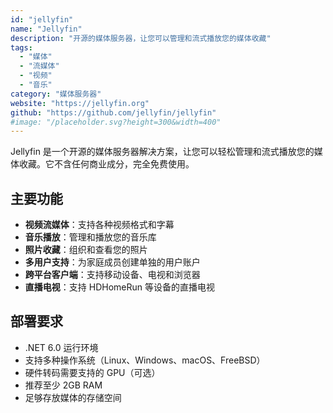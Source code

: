 ```yaml
---
id: "jellyfin"
name: "Jellyfin"
description: "开源的媒体服务器，让您可以管理和流式播放您的媒体收藏"
tags:
  - "媒体"
  - "流媒体"
  - "视频"
  - "音乐"
category: "媒体服务器"
website: "https://jellyfin.org"
github: "https://github.com/jellyfin/jellyfin"
#image: "/placeholder.svg?height=300&width=400"
---
```


Jellyfin 是一个开源的媒体服务器解决方案，让您可以轻松管理和流式播放您的媒体收藏。它不含任何商业成分，完全免费使用。

## 主要功能

- **视频流媒体**：支持各种视频格式和字幕
- **音乐播放**：管理和播放您的音乐库
- **照片收藏**：组织和查看您的照片
- **多用户支持**：为家庭成员创建单独的用户账户
- **跨平台客户端**：支持移动设备、电视和浏览器
- **直播电视**：支持 HDHomeRun 等设备的直播电视

## 部署要求

- .NET 6.0 运行环境
- 支持多种操作系统（Linux、Windows、macOS、FreeBSD）
- 硬件转码需要支持的 GPU（可选）
- 推荐至少 2GB RAM
- 足够存放媒体的存储空间 